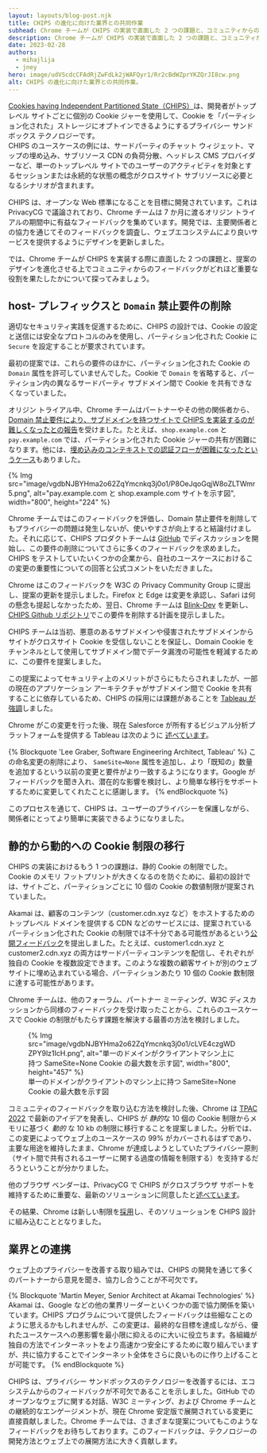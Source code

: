 ```yaml
---
layout: layouts/blog-post.njk
title: CHIPS の進化に向けた業界との共同作業
subhead: Chrome チームが CHIPS の実装で直面した 2 つの課題と、コミュニティからのフィードバックが提案デザインの進化にどのように重要な役割を果たしたかを探ります。
description: Chrome チームが CHIPS の実装で直面した 2 つの課題と、コミュニティからのフィードバックが提案デザインの進化にどのように重要な役割を果たしたかを探ります。
date: 2023-02-28
authors:
  - mihajlija
  - jney
hero: image/udVScdcCFAdRjZwFdLk2jWAFQyr1/Rr2cBdWZprYKZQrJI8cw.png
alt: CHIPS の進化に向けた業界との共同作業。
---
```


[Cookies having Independent Partitioned State（CHIPS）](/docs/privacy-sandbox/chips/)は、開発者がトップレベル サイトごとに個別の Cookie ジャーを使用して、Cookie を「パーティション化された」ストレージにオプトインできるようにするプライバシー サンドボックス テクノロジーです。<br> CHIPS のユースケースの例には、サードパーティのチャット ウィジェット、マップの埋め込み、サブリソース CDN の負荷分散、ヘッドレス CMS プロバイダーなど、単一のトップレベル サイトでのユーザーのアクティビティを対象とするセッションまたは永続的な状態の概念がクロスサイト サブリソースに必要となるシナリオが含まれます。

CHIPS は、オープンな Web 標準になることを目標に開発されています。これは PrivacyCG で議論されており、Chrome チームは 7 か月に渡るオリジン トライアルの期間中に有益なフィードバックを集めています。開発では、主要関係者との協力を通じてそのフィードバックを調査し、ウェブエコシステムにより良いサービスを提供するようにデザインを更新しました。

では、Chrome チームが CHIPS を実装する際に直面した 2 つの課題と、提案のデザインを進化させる上でコミュニティからのフィードバックがどれほど重要な役割を果たしたかについて探ってみましょう。

## host- プレフィックスと `Domain` 禁止要件の削除

適切なセキュリティ実践を促進するために、CHIPS の設計では、Cookie の設定と送信には安全なプロトコルのみを使用し、パーティション化された Cookie に `Secure` を設定することが要求されています。

最初の提案では、これらの要件のほかに、パーティション化された Cookie の `Domain` 属性を許可していませんでした。Cookie で `Domain` を省略すると、パーティション内の異なるサードパーティ サブドメイン間で Cookie を共有できなくなっていました。

オリジン トライアル中、Chrome チームはパートナーやその他の関係者から、[Domain 禁止要件により、サブドメインを持つサイトで CHIPS を実装するのが難しくなったとの報告](https://github.com/privacycg/CHIPS/issues/30)を受けました。たとえば、`shop.example.com` と `pay.example.com` では、パーティション化された  Cookie ジャーの共有が困難になります。他には、[埋め込みのコンテキストでの認証フローが困難になったというケース](https://github.com/privacycg/CHIPS/issues/39)もありました。

{% Img src="image/vgdbNJBYHma2o62ZqYmcnkq3j0o1/P8OeJqoGqjW8oZLTWmr5.png", alt="pay.example.com と shop.example.com サイトを示す図", width="800", height="224" %}

Chrome チームではこのフィードバックを評価し、Domain 禁止要件を削除してもプライバシーの問題は発生しないが、使いやすさが向上すると結論付けました。それに応じて、CHIPS プロダクトチームは [GitHub](https://github.com/privacycg/CHIPS/issues/43) でディスカッションを開始し、この要件の削除についてさらに多くのフィードバックを求めました。CHIPS をテストしていたいくつかの企業から、自社のユースケースにおけるこの変更の重要性についての回答と公式コメントをいただきました。

Chrome はこのフィードバックを W3C の Privacy Community Group に提出し、提案の更新を提示しました。Firefox と Edge は変更を承認し、Safari は何の懸念も提起しなかったため、翌日、Chrome チームは [Blink-Dev](https://groups.google.com/a/chromium.org/g/blink-dev/c/kZRtetS8jsY/m/ppK4kDbqAwAJ?utm_medium=email&utm_source=footer) を更新し、[CHIPS Github リポジトリ](https://github.com/privacycg/CHIPS/issues/47)でこの要件を削除する計画を提示しました。

CHIPS チームは当初、悪意のあるサブドメインや侵害されたサブドメインからサイトがクロスサイト Cookie を受信しないことを保証し、Domain Cookie をチャンネルとして使用してサブドメイン間でデータ漏洩の可能性を軽減するために、この要件を提案しました。

この提案によってセキュリティ上のメリットがさらにもたらされましたが、一部の現在のアプリケーション アーキテクチャがサブドメイン間で Cookie を共有することに依存しているため、CHIPS の採用には課題があることを [Tableau が強調](https://github.com/privacycg/CHIPS/issues/30)しました。

Chrome がこの変更を行った後、現在 Salesforce が所有するビジュアル分析プラットフォームを提供する Tableau は次のように [述べています](https://github.com/privacycg/CHIPS/issues/30#issuecomment-1104225686)。

{% Blockquote 'Lee Graber, Software Engineering Architect, Tableau' %} この命名変更の削除により、 `SameSite=None` 属性を追加し、より「既知の」数量を追加するという以前の変更と要件がより一致するようになります。Google がフィードバックを聞き入れ、潜在的な影響を検討し、より簡単な移行をサポートするために変更してくれたことに感謝します。 {% endBlockquote %}

このプロセスを通じて、CHIPS は、ユーザーのプライバシーを保護しながら、関係者にとってより簡単に実装できるようになりました。

## 静的から動的への Cookie 制限の移行

CHIPS の実装におけるもう 1 つの課題は、静的 Cookie の制限でした。<br> Cookie のメモリ フットプリントが大きくなるのを防ぐために、最初の設計では、サイトごと、パーティションごとに 10 個の Cookie の数値制限が提案されていました。

Akamai は、顧客のコンテンツ（customer.cdn.xyz など）をホストするためのトップレベル ドメインを提供する CDN などのサービスには、提案されているパーティション化された Cookie の制限では不十分である可能性があるという[公開フィードバック](https://github.com/privacycg/CHIPS/issues/48)を提出しました。たとえば、customer1.cdn.xyz と customer2.cdn.xyz の両方はサードパーティコンテンツを配信し、それぞれが独自の Cookie を複数設定できます。このような複数の顧客サイトが別のウェブサイトに埋め込まれている場合、パーティションあたり 10 個の Cookie 数制限に達する可能性があります。

Chrome チームは、他のフォーラム、パートナー ミーティング、W3C ディスカッションから同様のフィードバックを受け取ったことから、これらのユースケースで Cookie の制限がもたらす課題を解決する最善の方法を検討しました。

<figure>{% Img src="image/vgdbNJBYHma2o62ZqYmcnkq3j0o1/cLVE4czgWDZPY9lz1IcH.png", alt="単一のドメインがクライアントマシン上に持つ SameSite=None Cookie の最大数を示す図", width="800", height="457" %} <figcaption>単一のドメインがクライアントのマシン上に持つ SameSite=None Cookie の最大数を示す図</figcaption></figure>

コミュニティのフィードバックを取り込む方法を検討した後、Chrome は [TPAC 2022](https://drive.google.com/file/d/1wSUfOb7BIjtmsO6TdxyBMmw3RUQqCtGa/view) で最新のアイデアを発表し、CHIPS が *静的*な 10 個の Cookie 制限からメモリに基づく _動的_ な 10 kb の制限に移行することを提案しました。分析では、この変更によってウェブ上のユースケースの 99% がカバーされるはずであり、主要な用途を維持したまま、Chrome が達成しようとしていたプライバシー原則（サイト間で共有されるユーザーに関する過度の情報を制限する）を支持するだろうということが分かりました。

他のブラウザ ベンダーは、PrivacyCG で CHIPS がクロスブラウザ サポートを維持するために重要な、最新のソリューションに同意したと[述べています](https://github.com/privacycg/CHIPS/issues/48#issuecomment-1271611177)。

その結果、Chrome は新しい制限を[採用](https://github.com/chromium/chromium/commit/8be338400e94964708796d2be6afe071233c0f6f)し、そのソリューションを CHIPS 設計に組み込むこととなりました。

## 業界との連携

ウェブ上のプライバシーを改善する取り組みでは、CHIPS の開発を通じて多くのパートナーから意見を聞き、協力し合うことが不可欠です。

{% Blockquote 'Martin Meyer, Senior Architect at Akamai Technologies' %} Akamai は、Google などの他の業界リーダーといくつかの面で協力関係を築いています。CHIPS プログラムについて提供したフィードバックは些細なことのように思えるかもしれませんが、この変更は、最終的な目標を達成しながら、優れたユースケースへの悪影響を最小限に抑えるのに大いに役立ちます。各組織が独自の方法でインターネットをより高速かつ安全にするために取り組んでいますが、共に協力することでインターネット全体をさらに良いものに作り上げることが可能です。 {% endBlockquote %}

CHIPS は、プライバシー サンドボックスのテクノロジーを改善するには、エコシステムからのフィードバックが不可欠であることを示しました。GitHub でのオープンなウェブに関する対話、W3C ミーティング、および Chrome チームとの継続的なエンゲージメントが、現在 Chrome 安定版で展開されている変更に直接貢献しました。Chrome チームでは、さまざまな提案についてもこのようなフィードバックをお待ちしております。このフィードバックは、テクノロジーの開発方法とウェブ上での展開方法に大きく貢献します。
